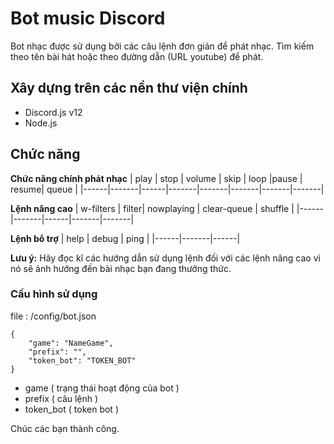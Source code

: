 # Bot music Discord
Bot nhạc được sử dụng bởi các câu lệnh đơn giản để phát nhạc. Tìm kiếm theo tên bài hát hoặc theo đường dẫn (URL youtube) để phát.

## Xây dựng trên các nền thư viện chính
- Discord.js v12
- Node.js

## Chức năng
**Chức năng chính phát nhạc**
| play | stop | volume | skip | loop |pause | resume| queue |
|------|-------|------|-------|-------|-------|-------|-------|

**Lệnh nâng cao**
| w-filters | filter| nowplaying | clear-queue | shuffle |
|------|-------|------|-------|-------|

**Lệnh bổ trợ**
| help | debug | ping |
|------|-------|------|

**Lưu ý:** Hãy đọc kĩ các hướng dẫn sử dụng lệnh đối với các lệnh nâng cao vì nó sẽ ảnh hướng đến bài nhạc bạn đang thưởng thức.





### Cấu hình sử dụng

file : /config/bot.json
```
{
    "game": "NameGame",
    "prefix": "",
    "token_bot": "TOKEN_BOT"
}
```
* game ( trạng thái hoạt động của bot )
* prefix ( câu lệnh )
* token_bot ( token bot )

Chúc các bạn thành công.
